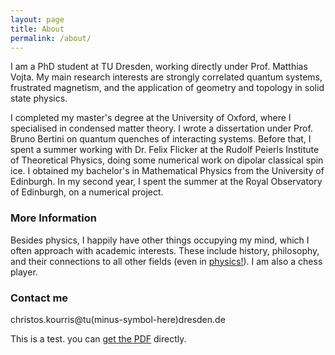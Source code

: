 ```yaml
---
layout: page
title: About
permalink: /about/
---
```


I am a PhD student at TU Dresden, working directly under Prof. Matthias Vojta. My main research interests are strongly correlated quantum systems, frustrated magnetism, and the application of geometry and topology in solid state physics. 

I completed my master's degree at the University of Oxford, where I specialised in condensed matter theory. I wrote a dissertation under Prof. Bruno Bertini on quantum quenches of interacting systems. Before that, I spent a summer working with Dr. Felix Flicker at the Rudolf Peierls Institute of Theoretical Physics, doing some numerical work on dipolar classical spin ice. I obtained my bachelor's in Mathematical Physics from the University of Edinburgh. In my second year, I spent the summer at the Royal Observatory of Edinburgh, on a numerical project.

### More Information

Besides physics, I happily have other things occupying my mind, which I often approach with academic interests. These include history, philosophy, and their connections to all other fields (even in [physics!](https://plato.stanford.edu/entries/physics-structuralism/)). I am also a chess player.


### Contact me

christos.kourris@tu(minus-symbol-here)dresden.de

This is a test. you can [get the PDF](https://github.com/ckourris/ckourris.github.io/pdf_files/test.pdf) directly.